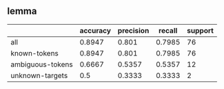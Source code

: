 
## lemma

|                  | accuracy | precision | recall | support |
|------------------|----------|-----------|--------|---------|
| all              | 0.8947   | 0.801     | 0.7985 | 76      |
| known-tokens     | 0.8947   | 0.801     | 0.7985 | 76      |
| ambiguous-tokens | 0.6667   | 0.5357    | 0.5357 | 12      |
| unknown-targets  | 0.5      | 0.3333    | 0.3333 | 2       |

